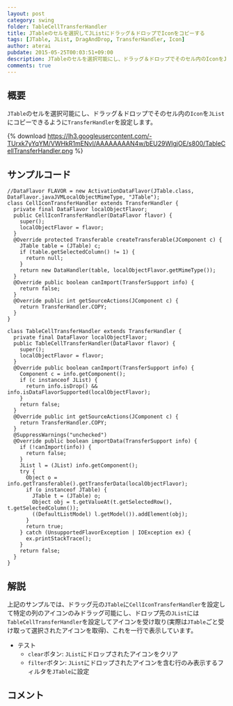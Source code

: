 ```yaml
---
layout: post
category: swing
folder: TableCellTransferHandler
title: JTableのセルを選択してJListにドラッグ＆ドロップでIconをコピーする
tags: [JTable, JList, DragAndDrop, TransferHandler, Icon]
author: aterai
pubdate: 2015-05-25T00:03:51+09:00
description: JTableのセルを選択可能にし、ドラッグ＆ドロップでそのセル内のIconをJListにコピーできるようにTransferHandlerを設定します。
comments: true
---
```

## 概要
`JTable`のセルを選択可能にし、ドラッグ＆ドロップでそのセル内の`Icon`を`JList`にコピーできるように`TransferHandler`を設定します。

{% download https://lh3.googleusercontent.com/-TUrxk7yYqYM/VWHkR1mENvI/AAAAAAAAN4w/bEU29WIgjOE/s800/TableCellTransferHandler.png %}

## サンプルコード
<pre class="prettyprint"><code>//DataFlavor FLAVOR = new ActivationDataFlavor(JTable.class, DataFlavor.javaJVMLocalObjectMimeType, "JTable");
class CellIconTransferHandler extends TransferHandler {
  private final DataFlavor localObjectFlavor;
  public CellIconTransferHandler(DataFlavor flavor) {
    super();
    localObjectFlavor = flavor;
  }
  @Override protected Transferable createTransferable(JComponent c) {
    JTable table = (JTable) c;
    if (table.getSelectedColumn() != 1) {
      return null;
    }
    return new DataHandler(table, localObjectFlavor.getMimeType());
  }
  @Override public boolean canImport(TransferSupport info) {
    return false;
  }
  @Override public int getSourceActions(JComponent c) {
    return TransferHandler.COPY;
  }
}

class TableCellTransferHandler extends TransferHandler {
  private final DataFlavor localObjectFlavor;
  public TableCellTransferHandler(DataFlavor flavor) {
    super();
    localObjectFlavor = flavor;
  }
  @Override public boolean canImport(TransferSupport info) {
    Component c = info.getComponent();
    if (c instanceof JList) {
      return info.isDrop() &amp;&amp; info.isDataFlavorSupported(localObjectFlavor);
    }
    return false;
  }
  @Override public int getSourceActions(JComponent c) {
    return TransferHandler.COPY;
  }
  @SuppressWarnings("unchecked")
  @Override public boolean importData(TransferSupport info) {
    if (!canImport(info)) {
      return false;
    }
    JList l = (JList) info.getComponent();
    try {
      Object o = info.getTransferable().getTransferData(localObjectFlavor);
      if (o instanceof JTable) {
        JTable t = (JTable) o;
        Object obj = t.getValueAt(t.getSelectedRow(), t.getSelectedColumn());
        ((DefaultListModel) l.getModel()).addElement(obj);
      }
      return true;
    } catch (UnsupportedFlavorException | IOException ex) {
      ex.printStackTrace();
    }
    return false;
  }
}
</code></pre>

## 解説
上記のサンプルでは、ドラッグ元の`JTable`に`CellIconTransferHandler`を設定して特定の列のアイコンのみドラッグ可能にし、ドロップ先の`JList`には`TableCellTransferHandler`を設定してアイコンを受け取り(実際は`JTable`ごと受け取って選択されたアイコンを取得)、これを一行で表示しています。

- テスト
    - `clear`ボタン: `JList`にドロップされたアイコンをクリア
    - `filter`ボタン: `JList`にドロップされたアイコンを含む行のみ表示するフィルタを`JTable`に設定

<!-- dummy comment line for breaking list -->

## コメント
